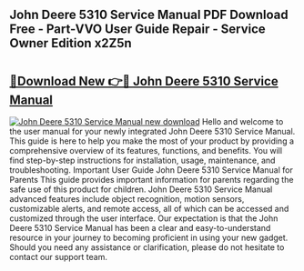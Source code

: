 ## John Deere 5310 Service Manual PDF Download Free - Part-VVO User Guide Repair - Service Owner Edition x2Z5n

# <h2><a href="http://bc85771.oget.top/?id=John+Deere+5310+Service+Manual">🔗Download New 👉🔴 John Deere 5310 Service Manual</a></h2>

[![John Deere 5310 Service Manual new download](https://i.imgur.com/5g1atiW.png)](http://bc85771.oget.top/?id=John+Deere+5310+Service+Manual)
Hello and welcome to the user manual for your newly integrated John Deere 5310 Service Manual. This guide is here to help you make the most of your product by providing a comprehensive overview of its features, functions, and benefits. You will find step-by-step instructions for installation, usage, maintenance, and troubleshooting. Important User Guide John Deere 5310 Service Manual for Parents This guide provides important information for parents regarding the safe use of this product for children. John Deere 5310 Service Manual advanced features include object recognition, motion sensors, customizable alerts, and remote access, all of which can be accessed and customized through the user interface. Our expectation is that the John Deere 5310 Service Manual has been a clear and easy-to-understand resource in your journey to becoming proficient in using your new gadget. Should you need any assistance or clarification, please do not hesitate to contact our support team.
